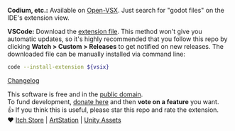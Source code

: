 **Codium, etc.:** Available on [Open-VSX](https://open-vsx.org/extension/${publisher}/${name}/${version}). Just search for "godot files" on the IDE's extension view.

**VSCode:** Download the [extension file](https://github.com/AlfishSoftware/godot-files-vscode/releases/download/v{version}/${vsix}). This method won't give you automatic updates, so it's highly recommended that you follow this repo by clicking **Watch > Custom > Releases** to get notified on new releases. The downloaded file can be manually installed via command line:
```sh
code --install-extension ${vsix}
```

[Changelog](https://github.com/AlfishSoftware/godot-files-vscode/blob/v${version}/CHANGELOG.md)

This software is free and in the [public domain].  
To fund development, [donate here] and then **vote on a feature** you want.  
👍 If you think this is useful, please star this repo and rate the extension.  
❤️ [Itch Store] | [ArtStation] | [Unity Assets]

[public domain]: https://unlicense.org/
[donate here]: https://alfish.itch.io/godot-files-vscode
[Itch Store]: https://alfish.itch.io/
[ArtStation]: https://www.artstation.com/a/26333626
[Unity Assets]: https://assetstore.unity.com/publishers/30331
